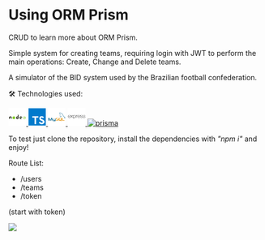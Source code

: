 # Using ORM Prism
CRUD to learn more about ORM Prism. 

Simple system for creating teams, requiring login with JWT to perform the main operations: Create, Change and Delete teams.

A simulator of the BID system used by the Brazilian football confederation.


🛠️ Technologies used: 
<p align="left">
  <a href="https://nodejs.org" target="_blank">
    <img
      src="https://raw.githubusercontent.com/devicons/devicon/master/icons/nodejs/nodejs-original-wordmark.svg"
      alt="nodejs"
      width="35"
      height="35"
    />
  </a>
  <a href="https://www.typescriptlang.org/" target="_blank">
    <img
      src="https://raw.githubusercontent.com/devicons/devicon/master/icons/typescript/typescript-original.svg"
      alt="typescript"
      width="35"
      height="35"
    />
  </a> 
   <a href="https://www.mysql.com/" target="_blank">
    <img
      src="https://raw.githubusercontent.com/devicons/devicon/master/icons/mysql/mysql-original-wordmark.svg"
      alt="mysql"
      width="35"
      height="35"
    />
  </a>
    <a href="https://expressjs.com" target="_blank">
    <img
      src="https://raw.githubusercontent.com/devicons/devicon/master/icons/express/express-original-wordmark.svg"
      alt="express"
      width="35"
      height="35"
    />
  </a>
    </a>
    <a href="https://www.prisma.io/" target="_blank">
    <img
      src="https://raw.githubusercontent.com/simple-icons/simple-icons/master/icons/prisma.svg"
      alt="prisma"
      width="35"
      height="35"
    />
  </a> 
  
To test just clone the repository, install the dependencies with *"npm i"* and enjoy! 
  
Route List: 
- /users
- /teams
- /token

(start with token)

<img
	src="https://media.giphy.com/media/26FPqAHtgCBzKG9mo/giphy.gif"
	width="30%"
	align="left"
/>
